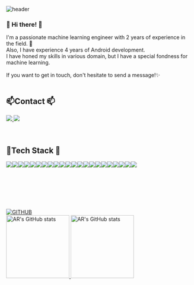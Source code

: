 <div align="left">
  
![header](https://capsule-render.vercel.app/api?type=waving&color=timeGradient&text=Welcome%20to%20AR's%20GitHub%20👋&animation=twinkling&fontSize=35&fontAlignY=40&fontAlign=70&height=250)
<br>

### 👋  Hi there! 👋 <br> 
I'm a passionate machine learning engineer with 2 years of experience in the field. 🚀<br>
Also, I have experience 4 years of Android development.<br>
I have honed my skills in various domain, but I have a special fondness for machine learning.<br>
<br>
If you want to get in touch, don't hesitate to send a message!✨<br><br>

## 📫Contact 📫
<div align="left">
  <a href="mailto:sar10320@naver.com">
        <img src="https://img.shields.io/badge/NaverMail-03CF5D?style=for-the-badge&logo=Gmail&logoColor=white">
  </a>
  </a>
  <a href="https://www.linkedin.com/in/areumsim">
    <img src="https://img.shields.io/badge/LinkedIn-0077B5?style=for-the-badge&logo=linkedin&logoColor=white">
  </a>
</div><br><br>



## 🔨Tech Stack 🔨

<div style="display:flex; flex-direction:row;">
  <img src="https://img.shields.io/badge/Python-3776AB?style=for-the-badge&logo=python&logoColor=white" />
  <img src="https://img.shields.io/badge/R-276DC3?style=for-the-badge&logo=r&logoColor=white" />
  <img src="https://img.shields.io/badge/Java-007396?style=for-the-badge&logo=Java&logoColor=white" />
  <br>
  <img src="https://img.shields.io/badge/PyTorch-EE4C2C?style=for-the-badge&logo=PyTorch&logoColor=white" />
  <img src="https://img.shields.io/badge/TensorFlow-FF6F00?style=for-the-badge&logo=TensorFlow&logoColor=white" />
  <img src="https://img.shields.io/badge/Scikit--learn-F7931E?style=for-the-badge&logo=scikit-learn&logoColor=white" />
  <img src="https://img.shields.io/badge/Plotly-3F4F75?style=for-the-badge&logo=Plotly&logoColor=white" />
  <br>
  <img src="https://img.shields.io/badge/VS_Code-007ACC?style=for-the-badge&logo=visual-studio-code&logoColor=white" />
  <img src="https://img.shields.io/badge/RStudio-75AADB?style=for-the-badge&logo=RStudio&logoColor=white" />
  <img src="https://img.shields.io/badge/Android_Studio-3DDC84?style=for-the-badge&logo=android-studio&logoColor=white" />
  <br>
  <img src="https://img.shields.io/badge/MySQL-4479A1?style=for-the-badge&logo=mysql&logoColor=white" />
  <img src="https://img.shields.io/badge/MongoDB-47A248?style=for-the-badge&logo=mongodb&logoColor=white" />
  <br>
  <img src="https://img.shields.io/badge/Git-F05032?style=for-the-badge&logo=git&logoColor=white" />
  <img src="https://img.shields.io/badge/GitHub-181717?style=for-the-badge&logo=github&logoColor=white" />
  <img src="https://img.shields.io/badge/Docker-2496ED?style=for-the-badge&logo=docker&logoColor=white" />
  <img src="https://img.shields.io/badge/KubeFlow-326CE5?style=for-the-badge&logo=KubeFlow&logoColor=white" />
  <br>
  <img src="https://img.shields.io/badge/linux-FCC624?style=for-the-badge&logo=linux&logoColor=black"/> 
  <img src="https://img.shields.io/badge/Ubuntu-E95420?style=for-the-badge&logo=ubuntu&logoColor=white" />
  <br>
  <img src="https://img.shields.io/badge/Notion-000000?style=for-the-badge&logo=notion&logoColor=white" />
  <img src="https://img.shields.io/badge/Confluence-172B4D?style=for-the-badge&logo=Confluence&logoColor=white" />
  <img src="https://img.shields.io/badge/Jira-0052CC?style=for-the-badge&logo=jira&logoColor=white" />
  <img src="https://img.shields.io/badge/Slack-4A154B?style=for-the-badge&logo=slack&logoColor=white" />
  <br>
</div><br><br>

<br><br>
##
<a href="https://github.com/areumsim">
  <img src="https://hits.seeyoufarm.com/api/count/incr/badge.svg?url=https%3A%2F%2Fgithub.com%2Fareumsim&count_bg=%23F29494&title_bg=%232F2E2E&icon=github.svg&icon_color=%23FFFFFF&title=GITHUB&edge_flat=false" alt="GITHUB">
</a>
<br>
<a href="https://github.com/areumsim/github-readme-stats">
  <img style="height:170px" src="https://github-readme-stats.vercel.app/api?username=areumsim&include_all_commits=true&theme=nord&hide_border=true&count_private=true" alt="AR's GitHub stats">
</a>
<a href="https://github.com/areumsim/github-readme-stats">
  <img style="height:170px" src="https://github-readme-stats.vercel.app/api/top-langs/?username=areumsim&theme=nord&hide_border=true&layout=compact" alt="AR's GitHub stats">
</a>



<!--
[![GITHUB](https://hits.seeyoufarm.com/api/count/incr/badge.svg?url=https%3A%2F%2Fgithub.com%2Fareumsim&count_bg=%23F29494&title_bg=%232F2E2E&icon=github.svg&icon_color=%23FFFFFF&title=GITHUB&edge_flat=false)](https://github.com/areumsim)
[![AR's GitHub stats](https://github-readme-stats.vercel.app/api?username=areumsim&include_all_commits=true&theme=nord&hide_border=true&count_private=true)](https://github.com/areumsim/github-readme-stats)
--!>



<!-- 
###########################################################################
<p align="left">
  <strong> 🔠 Languages:</strong> &nbsp;
  <img src="https://img.shields.io/badge/Python-3776AB?style=for-the-badge&logo=python&logoColor=white" />
  <img src="https://img.shields.io/badge/R-276DC3?style=for-the-badge&logo=r&logoColor=white" />
  <img src="https://img.shields.io/badge/Java-007396?style=for-the-badge&logo=Java&logoColor=white"> 
  <br>
  <strong> 🧠 ML/DL :</strong> &nbsp;
  <img src="https://img.shields.io/badge/TensorFlow-FF6F00?style=for-the-badge&logo=TensorFlow&logoColor=white" />
  <img src="https://img.shields.io/badge/PyTorch-EE4C2C?style=for-the-badge&logo=PyTorch&logoColor=white" />
  <img src="https://img.shields.io/badge/Scikit--learn-F7931E?style=for-the-badge&logo=scikit-learn&logoColor=white" />
  <img src="https://img.shields.io/badge/Plotly-3F4F75?style=for-the-badge&logo=Plotly&logoColor=white" />
  <br>
  <strong> 💻 IDEs :</strong> &nbsp;
  <img src="https://img.shields.io/badge/VS_Code-007ACC?style=for-the-badge&logo=visual-studio-code&logoColor=white" />
  <img src="https://img.shields.io/badge/RStudio-75AADB?style=for-the-badge&logo=RStudio&logoColor=white" />
  <img src="https://img.shields.io/badge/Android_Studio-3DDC84?style=for-the-badge&logo=android-studio&logoColor=white" />
  <br>
  <strong> 🗃️ Databases :</strong> &nbsp;
  <img src="https://img.shields.io/badge/MySQL-4479A1?style=for-the-badge&logo=mysql&logoColor=white" />
  <img src="https://img.shields.io/badge/MongoDB-47A248?style=for-the-badge&logo=mongodb&logoColor=white" />
  <br>
  <strong> 🛠 DevOps :</strong> &nbsp;
  <img src="https://img.shields.io/badge/Git-F05032?style=for-the-badge&logo=git&logoColor=white" />
  <img src="https://img.shields.io/badge/GitHub-181717?style=for-the-badge&logo=github&logoColor=white" />
  <img src="https://img.shields.io/badge/Docker-2496ED?style=for-the-badge&logo=docker&logoColor=white" />
  <img src="https://img.shields.io/badge/KubeFlow-326CE5?style=for-the-badge&logo=KubeFlow&logoColor=white" />
  <br>
  <strong> 🖥️ Operating Systems :</strong> &nbsp;
  <img src="https://img.shields.io/badge/linux-FCC624?style=for-the-badge&logo=linux&logoColor=black"> 
  <img src="https://img.shields.io/badge/Ubuntu-E95420?style=for-the-badge&logo=ubuntu&logoColor=white" />
  <br>
  <strong> 🌀 Collaboration Tools :</strong> &nbsp;
  <img src="https://img.shields.io/badge/Notion-000000?style=for-the-badge&logo=notion&logoColor=white" />
  <img src="https://img.shields.io/badge/Confluence-172B4D?style=for-the-badge&logo=Confluence&logoColor=white" />
  <img src="https://img.shields.io/badge/Jira-0052CC?style=for-the-badge&logo=jira&logoColor=white" />
  <img src="https://img.shields.io/badge/Slack-4A154B?style=for-the-badge&logo=slack&logoColor=white" />
</p> <br>
###########################################################################
--!>

